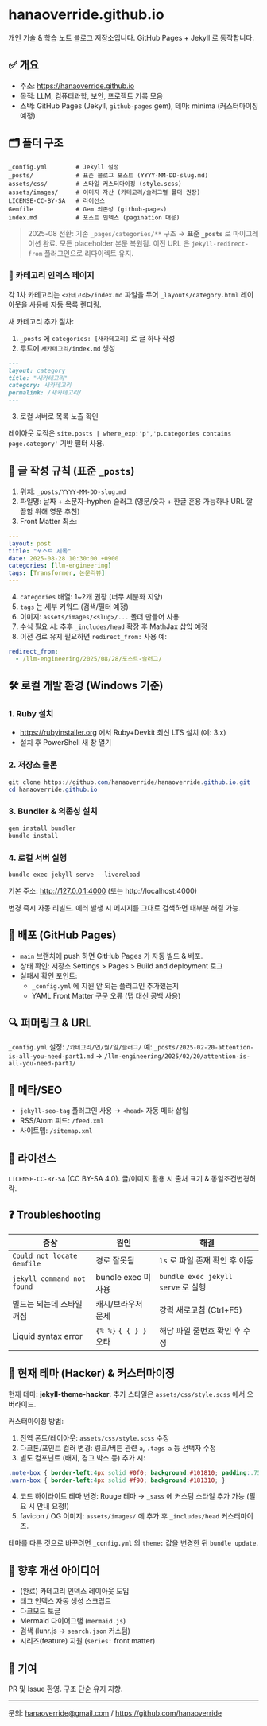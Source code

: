 # hanaoverride.github.io

개인 기술 & 학습 노트 블로그 저장소입니다. GitHub Pages + Jekyll 로 동작합니다.

## ✅ 개요
- 주소: https://hanaoverride.github.io
- 목적: LLM, 컴퓨터과학, 보안, 프로젝트 기록 모음
- 스택: GitHub Pages (Jekyll, `github-pages` gem), 테마: minima (커스터마이징 예정)

## 🗂 폴더 구조
```
_config.yml        # Jekyll 설정
_posts/            # 표준 블로그 포스트 (YYYY-MM-DD-slug.md)
assets/css/        # 스타일 커스터마이징 (style.scss)
assets/images/     # 이미지 자산 (카테고리/슬러그별 폴더 권장)
LICENSE-CC-BY-SA   # 라이선스
Gemfile            # Gem 의존성 (github-pages)
index.md           # 포스트 인덱스 (pagination 대응)
```
> 2025-08 전환: 기존 `_pages/categories/**` 구조 → **표준 `_posts`** 로 마이그레이션 완료. 모든 placeholder 본문 복원됨. 이전 URL 은 `jekyll-redirect-from` 플러그인으로 리다이렉트 유지.

### 🔗 카테고리 인덱스 페이지
각 1차 카테고리는 `<카테고리>/index.md` 파일을 두어 `_layouts/category.html` 레이아웃을 사용해 자동 목록 렌더링.

새 카테고리 추가 절차:
1. `_posts` 에 `categories: [새카테고리]` 로 글 하나 작성
2. 루트에 `새카테고리/index.md` 생성
  ```markdown
  ---
  layout: category
  title: "새카테고리"
  category: 새카테고리
  permalink: /새카테고리/
  ---
  ```
3. 로컬 서버로 목록 노출 확인

레이아웃 로직은 `site.posts | where_exp:'p','p.categories contains page.category'` 기반 필터 사용.

## 🧾 글 작성 규칙 (표준 `_posts`)
1. 위치: `_posts/YYYY-MM-DD-slug.md`
2. 파일명: 날짜 + 소문자-hyphen 슬러그 (영문/숫자 + 한글 혼용 가능하나 URL 깔끔함 위해 영문 추천)
3. Front Matter 최소:
  ```yaml
  ---
  layout: post
  title: "포스트 제목"
  date: 2025-08-28 10:30:00 +0900
  categories: [llm-engineering]
  tags: [Transformer, 논문리뷰]
  ---
  ```
4. `categories` 배열: 1~2개 권장 (너무 세분화 지양)
5. `tags` 는 세부 키워드 (검색/필터 예정)
6. 이미지: `assets/images/<slug>/...` 폴더 만들어 사용
7. 수식 필요 시: 추후 `_includes/head` 확장 후 MathJax 삽입 예정
8. 이전 경로 유지 필요하면 `redirect_from:` 사용 예:
  ```yaml
  redirect_from:
    - /llm-engineering/2025/08/28/포스트-슬러그/
  ```

## 🛠 로컬 개발 환경 (Windows 기준)
### 1. Ruby 설치
- https://rubyinstaller.org 에서 Ruby+Devkit 최신 LTS 설치 (예: 3.x)
- 설치 후 PowerShell 새 창 열기

### 2. 저장소 클론
```powershell
git clone https://github.com/hanaoverride/hanaoverride.github.io.git
cd hanaoverride.github.io
```

### 3. Bundler & 의존성 설치
```powershell
gem install bundler
bundle install
```

### 4. 로컬 서버 실행
```powershell
bundle exec jekyll serve --livereload
```
기본 주소: http://127.0.0.1:4000 (또는 http://localhost:4000)

변경 즉시 자동 리빌드. 에러 발생 시 메시지를 그대로 검색하면 대부분 해결 가능.

## 🔁 배포 (GitHub Pages)
- `main` 브랜치에 push 하면 GitHub Pages 가 자동 빌드 & 배포.
- 상태 확인: 저장소 Settings > Pages > Build and deployment 로그
- 실패시 확인 포인트:
  - `_config.yml` 에 지원 안 되는 플러그인 추가했는지
  - YAML Front Matter 구문 오류 (탭 대신 공백 사용)

## 🔍 퍼머링크 & URL
`_config.yml` 설정: `/카테고리/연/월/일/슬러그/`
예: `_posts/2025-02-20-attention-is-all-you-need-part1.md`
→ `/llm-engineering/2025/02/20/attention-is-all-you-need-part1/`

## 🧩 메타/SEO
- `jekyll-seo-tag` 플러그인 사용 → `<head>` 자동 메타 삽입
- RSS/Atom 피드: `/feed.xml`
- 사이트맵: `/sitemap.xml`

## 🪪 라이선스
`LICENSE-CC-BY-SA` (CC BY-SA 4.0). 글/이미지 활용 시 출처 표기 & 동일조건변경허락.

## ❓ Troubleshooting
| 증상 | 원인 | 해결 |
|------|------|------|
| `Could not locate Gemfile` | 경로 잘못됨 | `ls` 로 파일 존재 확인 후 이동 |
| `jekyll command not found` | bundle exec 미사용 | `bundle exec jekyll serve` 로 실행 |
| 빌드는 되는데 스타일 깨짐 | 캐시/브라우저 문제 | 강력 새로고침 (Ctrl+F5) |
| Liquid syntax error | `{% %}` `{ { } }` 오타 | 해당 파일 줄번호 확인 후 수정 |

## 🎨 현재 테마 (Hacker) & 커스터마이징
현재 테마: **jekyll-theme-hacker**. 추가 스타일은 `assets/css/style.scss` 에서 오버라이드.

커스터마이징 방법:
1. 전역 폰트/레이아웃: `assets/css/style.scss` 수정
2. 다크톤/포인트 컬러 변경: 링크/버튼 관련 `a`, `.tags a` 등 선택자 수정
3. 별도 컴포넌트 (배지, 경고 박스 등) 추가 시:
  ```scss
  .note-box { border-left:4px solid #0f0; background:#101810; padding:.75rem 1rem; margin:1.5rem 0; }
  .warn-box { border-left:4px solid #f90; background:#181310; }
  ```
4. 코드 하이라이트 테마 변경: Rouge 테마 → `_sass` 에 커스텀 스타일 추가 가능 (필요 시 안내 요청!)
5. favicon / OG 이미지: `assets/images/` 에 추가 후 `_includes/head` 커스터마이즈.

테마를 다른 것으로 바꾸려면 `_config.yml` 의 `theme:` 값을 변경한 뒤 `bundle update`.

## 🧱 향후 개선 아이디어
- (완료) 카테고리 인덱스 레이아웃 도입
- 태그 인덱스 자동 생성 스크립트
- 다크모드 토글
- Mermaid 다이어그램 (`mermaid.js`)
- 검색 (lunr.js → `search.json` 커스텀)
- 시리즈(feature) 지원 (`series:` front matter)

## 🤝 기여
PR 및 Issue 환영. 구조 단순 유지 지향.

---
문의: hanaoverride@gmail.com / https://github.com/hanaoverride
